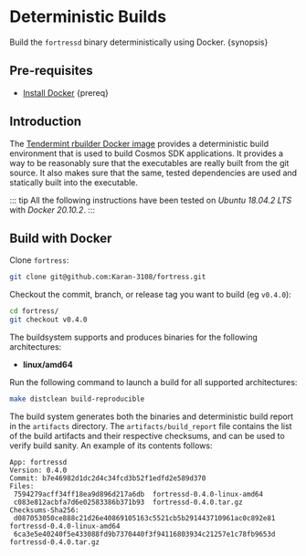 <!--
order: 3
-->

# Deterministic Builds

Build the `fortressd` binary deterministically using Docker. {synopsis}

## Pre-requisites

- [Install Docker](https://docs.docker.com/get-docker/) {prereq}

## Introduction

The [Tendermint rbuilder Docker image](https://github.com/tendermint/images/tree/master/rbuilder) provides a deterministic build environment that is used to build Cosmos SDK applications. It provides a way to be reasonably sure that the executables are really built from the git source. It also makes sure that the same, tested dependencies are used and statically built into the executable.

::: tip
All the following instructions have been tested on *Ubuntu 18.04.2 LTS* with *Docker 20.10.2*.
:::

## Build with Docker

Clone `fortress`:

``` bash
git clone git@github.com:Karan-3108/fortress.git
```

Checkout the commit, branch, or release tag you want to build (eg `v0.4.0`):

```bash
cd fortress/
git checkout v0.4.0
```

The buildsystem supports and produces binaries for the following architectures:

* **linux/amd64**

Run the following command to launch a build for all supported architectures:

```bash
make distclean build-reproducible
```

The build system generates both the binaries and deterministic build report in the `artifacts` directory.
The `artifacts/build_report` file contains the list of the build artifacts and their respective checksums, and can be used to verify
build sanity. An example of its contents follows:

```
App: fortressd
Version: 0.4.0
Commit: b7e46982d1dc2d4c34fcd3b52f1edfd2e589d370
Files:
 7594279acff34ff18ea9d896d217a6db  fortressd-0.4.0-linux-amd64
 c083e812acbfa7d6e02583386b371b93  fortressd-0.4.0.tar.gz
Checksums-Sha256:
 d087053050ce888c21d26e40869105163c5521cb5b291443710961ac0c892e81  fortressd-0.4.0-linux-amd64
 6ca3e5e40240f5e433088fd9b7370440f3f94116803934c21257e1c78fb9653d  fortressd-0.4.0.tar.gz
```
